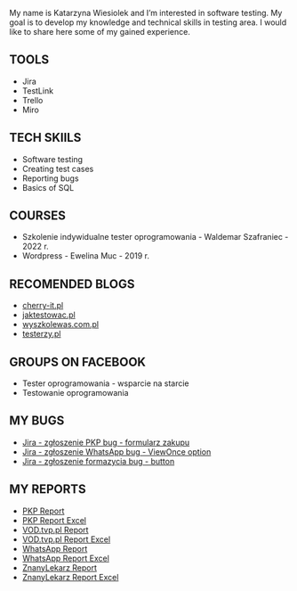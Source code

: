 My name is Katarzyna Wiesiolek and I’m interested in software testing. My goal is to develop my knowledge and technical skills in testing area. I would like to share here some of my gained experience.
## TOOLS
* Jira
* TestLink
* Trello
* Miro
## TECH SKIILS
* Software testing
* Creating test cases
* Reporting bugs
* Basics of SQL
## COURSES
* Szkolenie indywidualne tester oprogramowania - Waldemar Szafraniec - 2022 r.
* Wordpress - Ewelina Muc - 2019 r.
## RECOMENDED BLOGS
* [cherry-it.pl](http://cherry-it.pl/)
* [jaktestowac.pl](https://jaktestowac.pl/)
* [wyszkolewas.com.pl](https://www.wyszkolewas.com.pl/)
* [testerzy.pl](https://testerzy.pl/)
## GROUPS ON FACEBOOK
* Tester oprogramowania - wsparcie na starcie
* Testowanie oprogramowania
## MY BUGS
* [Jira - zgłoszenie PKP bug - formularz zakupu](https://drive.google.com/file/d/1NF-qLUBmDLtpMIZnAvaJvx1Wd74QpWrO/view?usp=sharing)
* [Jira - zgłoszenie WhatsApp bug - ViewOnce option](https://drive.google.com/file/d/1z70HfFZ4-PC4H-xOSR6rxmIsk6O7_gQp/view?usp=sharing)
* [Jira - zgłoszenie formazycia bug - button](https://drive.google.com/file/d/1WOjIOGyEW8B3JQ9mcHkt82sIjvmd_xBb/view?usp=sharing) 
## MY REPORTS
* [PKP Report](https://docs.google.com/document/d/1svHp5fCaCSbKlnMDFcHKSU-BjYgnxEPS/edit?usp=sharing&ouid=101831445860155568766&rtpof=true&sd=true)
* [PKP Report Excel](https://docs.google.com/spreadsheets/d/1WI1ONSXuOKv5e_v8pjZ8SmFNK-5dAlkN/edit?usp=sharing&ouid=101831445860155568766&rtpof=true&sd=true)
* [VOD.tvp.pl Report](https://docs.google.com/document/d/1FMitgBJCWtbAmE3K6xbiUJSBTmzKySdb/edit?usp=sharing&ouid=101831445860155568766&rtpof=true&sd=true)
* [VOD.tvp.pl Report Excel](https://docs.google.com/spreadsheets/d/1C93amEbR8JbvJv0Wf8EzZ-z_zQcJCymt/edit?usp=sharing&ouid=101831445860155568766&rtpof=true&sd=true)
* [WhatsApp Report](https://docs.google.com/document/d/1MyyjAlKLQ2czJPzuJmjet_L9PG8GVsMW/edit?usp=sharing&ouid=101831445860155568766&rtpof=true&sd=true)
* [WhatsApp Report Excel](https://docs.google.com/spreadsheets/d/1Vzue3mnt9OufHI6LFAj40gZPvlXcIIN5/edit?usp=sharing&ouid=101831445860155568766&rtpof=true&sd=true)
* [ZnanyLekarz Report](https://docs.google.com/document/d/1kPy5A2SlakOhLJj2N-n2GNhjPk_Px-Sb/edit?usp=sharing&ouid=101831445860155568766&rtpof=true&sd=true)
* [ZnanyLekarz Report Excel](https://docs.google.com/spreadsheets/d/1Js-xNdwt8iH-CcQmIk1weAQW-5asRiWA/edit?usp=sharing&ouid=101831445860155568766&rtpof=true&sd=true)
<!---
KasiaWiesiolek/KasiaWiesiolek is a ✨ special ✨ repository because its `README.md` (this file) appears on your GitHub profile.
You can click the Preview link to take a look at your changes.
--->
